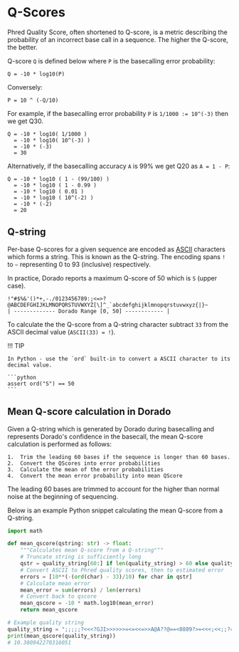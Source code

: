 # Q-Scores

Phred Quality Score, often shortened to Q-score, is a metric describing the probability of
an incorrect base call in a sequence. The higher the Q-score, the better.

Q-score `Q` is defined below where `P` is the basecalling error probability:

```text
Q = -10 * log10(P)
```

Conversely:

```text
P = 10 ^ (-Q/10)
```

For example, if the basecalling error probability `P` is `1/1000 := 10^(-3)` then we get Q30.

```text
Q = -10 * log10( 1/1000 )
  = -10 * log10( 10^(-3) )
  = -10 * (-3)
  = 30
```

Alternatively, if the basecalling accuracy `A` is 99% we get Q20 as `A = 1 - P`:

```text
Q = -10 * log10 ( 1 - (99/100) )
  = -10 * log10 ( 1 - 0.99 )
  = -10 * log10 ( 0.01 )
  = -10 * log10 ( 10^(-2) )
  = -10 * (-2)
  = 20
```

## Q-string

Per-base Q-scores for a given sequence are encoded as [ASCII](https://www.ascii-code.com/) characters
which forms a string. This is known as the Q-string. The encoding spans `!` to `~` representing
0 to 93 (inclusive) respectively.

In practice, Dorado reports a maximum Q-score of 50 which is `S` (upper case).

```text
!"#$%&'()*+,-./0123456789:;<=>?@ABCDEFGHIJKLMNOPQRSTUVWXYZ[\]^_`abcdefghijklmnopqrstuvwxyz{|}~
| ------------- Dorado Range [0, 50] ------------ |
```

To calculate the the Q-score from a Q-string character subtract `33` from the ASCII decimal value (`ASCII(33) = !`).

!!! TIP

    In Python - use the `ord` built-in to convert a ASCII character to its decimal value.

    ```python
    assert ord("S") == 50
    ```

## Mean Q-score calculation in Dorado

Given a Q-string which is generated by Dorado during basecalling and represents Dorado's
confidence in the basecall, the mean Q-score calculation is performed as follows:

    1.  Trim the leading 60 bases if the sequence is longer than 60 bases.
    2.  Convert the QScores into error probabilities
    3.  Calculate the mean of the error probabilities
    4.  Convert the mean error probability into mean QScore

The leading 60 bases are trimmed to account for the higher than normal noise at the beginning
of sequencing.

Below is an example Python snippet calculating the mean Q-score from a Q-string.

```python
import math

def mean_qscore(qstring: str) -> float:
    """Calculates mean Q-score from a Q-string"""
    # Truncate string is sufficiently long
    qstr = quality_string[60:] if len(quality_string) > 60 else quality_string
    # Convert ASCII to Phred quality scores, then to estimated error
    errors = [10**(-(ord(char) - 33)/10) for char in qstr]
    # Calculate mean error
    mean_error = sum(errors) / len(errors)
    # Convert back to qscore
    mean_qscore = -10 * math.log10(mean_error)
    return mean_qscore

# Example quality string
quality_string = ";;;;;?<<<?GJI>>>>>>=<=<<=>>A@A??@==<8889?>=<<<;<<;;?==<;::;;<SS:::7666444<2+')933;<<=???CA?>=>=>>??51)))+&&(('&&&&''))HELLO;READER;'()))))&%%$"
print(mean_qscore(quality_string))
# 10.380942270316051
```
